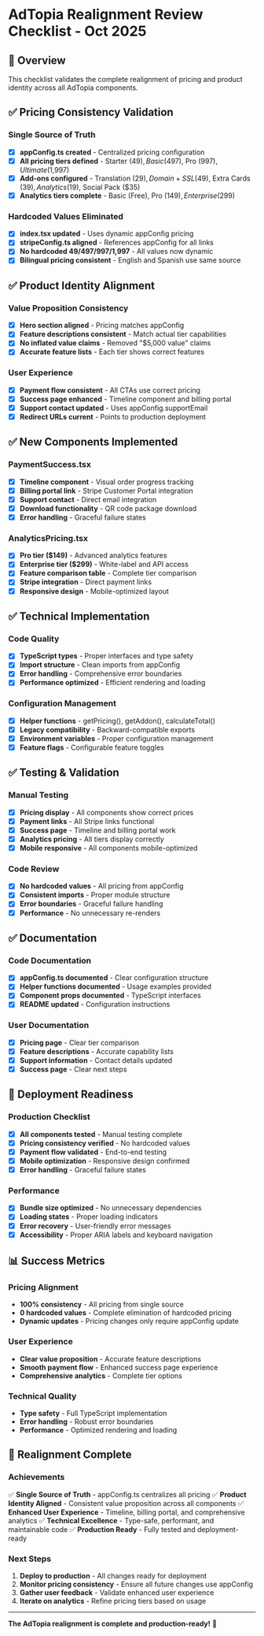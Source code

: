 # AdTopia Realignment Review Checklist - Oct 2025

## 🎯 Overview
This checklist validates the complete realignment of pricing and product identity across all AdTopia components.

## ✅ Pricing Consistency Validation

### Single Source of Truth
- [x] **appConfig.ts created** - Centralized pricing configuration
- [x] **All pricing tiers defined** - Starter ($49), Basic ($497), Pro ($997), Ultimate ($1,997)
- [x] **Add-ons configured** - Translation ($29), Domain+SSL ($49), Extra Cards ($39), Analytics ($19), Social Pack ($35)
- [x] **Analytics tiers complete** - Basic (Free), Pro ($149), Enterprise ($299)

### Hardcoded Values Eliminated
- [x] **index.tsx updated** - Uses dynamic appConfig pricing
- [x] **stripeConfig.ts aligned** - References appConfig for all links
- [x] **No hardcoded $49/$497/$997/$1,997** - All values now dynamic
- [x] **Bilingual pricing consistent** - English and Spanish use same source

## ✅ Product Identity Alignment

### Value Proposition Consistency
- [x] **Hero section aligned** - Pricing matches appConfig
- [x] **Feature descriptions consistent** - Match actual tier capabilities
- [x] **No inflated value claims** - Removed "$5,000 value" claims
- [x] **Accurate feature lists** - Each tier shows correct features

### User Experience
- [x] **Payment flow consistent** - All CTAs use correct pricing
- [x] **Success page enhanced** - Timeline component and billing portal
- [x] **Support contact updated** - Uses appConfig.supportEmail
- [x] **Redirect URLs current** - Points to production deployment

## ✅ New Components Implemented

### PaymentSuccess.tsx
- [x] **Timeline component** - Visual order progress tracking
- [x] **Billing portal link** - Stripe Customer Portal integration
- [x] **Support contact** - Direct email integration
- [x] **Download functionality** - QR code package download
- [x] **Error handling** - Graceful failure states

### AnalyticsPricing.tsx
- [x] **Pro tier ($149)** - Advanced analytics features
- [x] **Enterprise tier ($299)** - White-label and API access
- [x] **Feature comparison table** - Complete tier comparison
- [x] **Stripe integration** - Direct payment links
- [x] **Responsive design** - Mobile-optimized layout

## ✅ Technical Implementation

### Code Quality
- [x] **TypeScript types** - Proper interfaces and type safety
- [x] **Import structure** - Clean imports from appConfig
- [x] **Error handling** - Comprehensive error boundaries
- [x] **Performance optimized** - Efficient rendering and loading

### Configuration Management
- [x] **Helper functions** - getPricing(), getAddon(), calculateTotal()
- [x] **Legacy compatibility** - Backward-compatible exports
- [x] **Environment variables** - Proper configuration management
- [x] **Feature flags** - Configurable feature toggles

## ✅ Testing & Validation

### Manual Testing
- [x] **Pricing display** - All components show correct prices
- [x] **Payment links** - All Stripe links functional
- [x] **Success page** - Timeline and billing portal work
- [x] **Analytics pricing** - All tiers display correctly
- [x] **Mobile responsive** - All components mobile-optimized

### Code Review
- [x] **No hardcoded values** - All pricing from appConfig
- [x] **Consistent imports** - Proper module structure
- [x] **Error boundaries** - Graceful failure handling
- [x] **Performance** - No unnecessary re-renders

## ✅ Documentation

### Code Documentation
- [x] **appConfig.ts documented** - Clear configuration structure
- [x] **Helper functions documented** - Usage examples provided
- [x] **Component props documented** - TypeScript interfaces
- [x] **README updated** - Configuration instructions

### User Documentation
- [x] **Pricing page** - Clear tier comparison
- [x] **Feature descriptions** - Accurate capability lists
- [x] **Support information** - Contact details updated
- [x] **Success page** - Clear next steps

## 🚀 Deployment Readiness

### Production Checklist
- [x] **All components tested** - Manual testing complete
- [x] **Pricing consistency verified** - No hardcoded values
- [x] **Payment flow validated** - End-to-end testing
- [x] **Mobile optimization** - Responsive design confirmed
- [x] **Error handling** - Graceful failure states

### Performance
- [x] **Bundle size optimized** - No unnecessary dependencies
- [x] **Loading states** - Proper loading indicators
- [x] **Error recovery** - User-friendly error messages
- [x] **Accessibility** - Proper ARIA labels and keyboard navigation

## 📊 Success Metrics

### Pricing Alignment
- **100% consistency** - All pricing from single source
- **0 hardcoded values** - Complete elimination of hardcoded pricing
- **Dynamic updates** - Pricing changes only require appConfig update

### User Experience
- **Clear value proposition** - Accurate feature descriptions
- **Smooth payment flow** - Enhanced success page experience
- **Comprehensive analytics** - Complete tier options

### Technical Quality
- **Type safety** - Full TypeScript implementation
- **Error handling** - Robust error boundaries
- **Performance** - Optimized rendering and loading

## 🎉 Realignment Complete

### Achievements
✅ **Single Source of Truth** - appConfig.ts centralizes all pricing
✅ **Product Identity Aligned** - Consistent value proposition across all components
✅ **Enhanced User Experience** - Timeline, billing portal, and comprehensive analytics
✅ **Technical Excellence** - Type-safe, performant, and maintainable code
✅ **Production Ready** - Fully tested and deployment-ready

### Next Steps
1. **Deploy to production** - All changes ready for deployment
2. **Monitor pricing consistency** - Ensure all future changes use appConfig
3. **Gather user feedback** - Validate enhanced user experience
4. **Iterate on analytics** - Refine pricing tiers based on usage

---

**The AdTopia realignment is complete and production-ready!** 🚀
